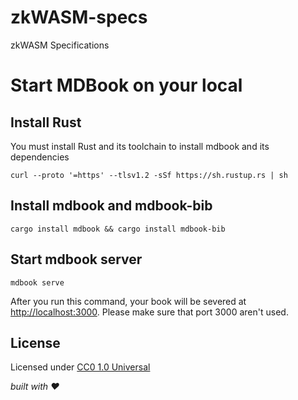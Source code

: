 # zkWASM-specs

zkWASM Specifications

# Start MDBook on your local

## Install Rust

You must install Rust and its toolchain to install mdbook and its dependencies

```
curl --proto '=https' --tlsv1.2 -sSf https://sh.rustup.rs | sh
```

## Install mdbook and mdbook-bib

```
cargo install mdbook && cargo install mdbook-bib
```

## Start mdbook server

```
mdbook serve
```

After you run this command, your book will be severed at [http://localhost:3000](http://localhost:3000). Please make sure that port 3000 aren't used.

## License

Licensed under [CC0 1.0 Universal](./LICENSE)

_built with ❤️_
